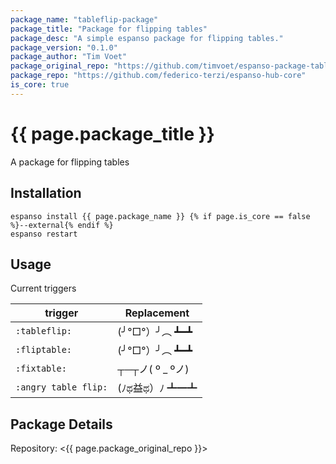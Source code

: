 ```yaml
---
package_name: "tableflip-package"
package_title: "Package for flipping tables"
package_desc: "A simple espanso package for flipping tables."
package_version: "0.1.0"
package_author: "Tim Voet"
package_original_repo: "https://github.com/timvoet/espanso-package-tableflip"
package_repo: "https://github.com/federico-terzi/espanso-hub-core"
is_core: true
---
```


# {{ page.package_title }}

A package for flipping tables

## Installation

```
espanso install {{ page.package_name }} {% if page.is_core == false %}--external{% endif %}
espanso restart
```

## Usage

Current triggers

| trigger              | Replacement     |
| -------------------- | --------------- |
| `:tableflip:`        | (╯°□°）╯︵ ┻━┻   |
| `:fliptable:`        | (╯°□°）╯︵ ┻━┻   |
| `:fixtable:`         | ┬─┬ノ( º _ ºノ) |
| `:angry table flip:` | ‎(ﾉಥ益ಥ）ﾉ﻿ ┻━┻ |

## Package Details

Repository: <{{ page.package_original_repo }}>
